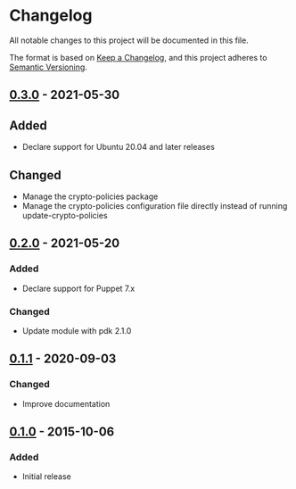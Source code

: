 # Changelog
All notable changes to this project will be documented in this file.

The format is based on [Keep a Changelog](https://keepachangelog.com/en/1.0.0/),
and this project adheres to [Semantic Versioning](https://semver.org/spec/v2.0.0.html).

## [0.3.0] - 2021-05-30
## Added
- Declare support for Ubuntu 20.04 and later releases

## Changed
- Manage the crypto-policies package
- Manage the crypto-policies configuration file directly instead of running update-crypto-policies

## [0.2.0] - 2021-05-20
### Added
- Declare support for Puppet 7.x

### Changed
- Update module with pdk 2.1.0

## [0.1.1] - 2020-09-03
### Changed
- Improve documentation

## [0.1.0] - 2015-10-06
### Added
- Initial release

[0.3.0]: https://github.com/ssm/ssm-crypto-policies/compare/0.2.0...0.3.0
[0.2.0]: https://github.com/ssm/ssm-crypto-policies/compare/0.1.1...0.2.0
[0.1.1]: https://github.com/ssm/ssm-crypto-policies/compare/0.1.0...0.1.1
[0.1.0]: https://github.com/ssm/ssm-crypto-policies/releases/tag/0.1.0
